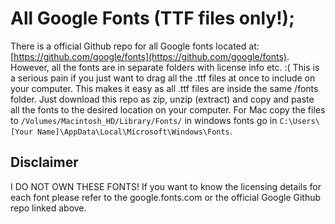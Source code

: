 # All Google Fonts (TTF files only!);

There is a official Github repo for all Google fonts located at: [https://github.com/google/fonts](https://github.com/google/fonts).
However, all the fonts are in separate folders with license info etc. :( This is a serious pain if you just want to drag all the .ttf files at once to include on your computer. This makes it easy as all .ttf files are inside the same /fonts folder. Just download this repo as zip, unzip (extract) and copy and paste all the fonts to the desired location on your computer. For Mac copy the files to `/Volumes/Macintosh_HD/Library/Fonts/` in windows fonts go in `C:\Users\[Your Name]\AppData\Local\Microsoft\Windows\Fonts`.

## Disclaimer

I DO NOT OWN THESE FONTS! If you want to know the licensing details for each font please refer to the google.fonts.com or the official Google Github repo linked above.